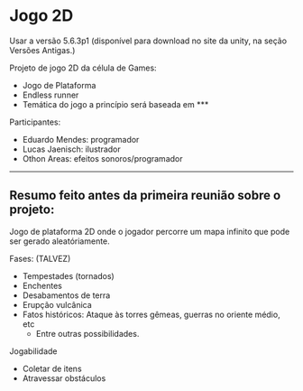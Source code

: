 # Jogo 2D

Usar a versão 5.6.3p1 (disponível para download no site da unity, na seção Versões Antigas.)

Projeto de jogo 2D da célula de Games:
- Jogo de Plataforma
- Endless runner
- Temática do jogo a princípio será baseada em ***

Participantes:
- Eduardo Mendes: programador
- Lucas Jaenisch: ilustrador
- Othon Areas: efeitos sonoros/programador


--------------------

Resumo feito antes da primeira reunião sobre o projeto:
--------------------
Jogo de plataforma 2D onde o jogador percorre um mapa infinito que pode ser gerado aleatóriamente.
 
Fases: (TALVEZ)
- Tempestades (tornados)
- Enchentes
- Desabamentos de terra
- Erupção vulcânica
- Fatos históricos: Ataque às torres gêmeas, guerras no oriente médio, etc
     - Entre outras possibilidades.
 
Jogabilidade
- Coletar de itens
- Atravessar obstáculos
 
